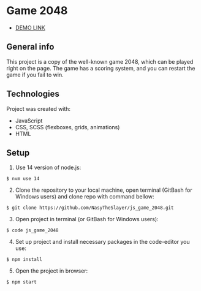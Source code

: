 # Game 2048

- [DEMO LINK](https://nasytheslayer.github.io/Museum-landing/)

## General info
This project is a copy of the well-known game 2048, which can be played right on the page. The game has a scoring system, and you can restart the game if you fail to win.

## Technologies
Project was created with:
* JavaScript
* CSS, SCSS (flexboxes, grids, animations)
* HTML

## Setup
1. Use 14 version of node.js:
```
$ nvm use 14
```

2. Clone the repository to your local machine, open terminal (GitBash for Windows users) and clone repo with command bellow:
```
$ git clone https://github.com/NasyTheSlayer/js_game_2048.git
```

3. Open project in terminal (or GitBash for Windows users):
```
$ code js_game_2048
```

4. Set up project and install necessary packages in the code-editor you use:
```
$ npm install
```

5. Open the project in browser:
```
$ npm start
```
